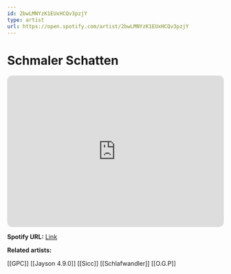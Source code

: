 ```yaml
---
id: 2bwLMNYzK1EUxHCQv3pzjY
type: artist
url: https://open.spotify.com/artist/2bwLMNYzK1EUxHCQv3pzjY
---
```

# Schmaler Schatten

<iframe style="border-radius:12px" src="https://open.spotify.com/embed/artist/2bwLMNYzK1EUxHCQv3pzjY" width="100%" height="352" frameBorder="0" allowfullscreen="" allow="autoplay; clipboard-write; encrypted-media; fullscreen; picture-in-picture" loading="lazy"></iframe>

**Spotify URL:** [Link](https://open.spotify.com/artist/2bwLMNYzK1EUxHCQv3pzjY)

**Related artists:**

[[GPC]]
[[Jayson 4.9.0]]
[[Sicc]]
[[Schlafwandler]]
[[O.G.P]]
